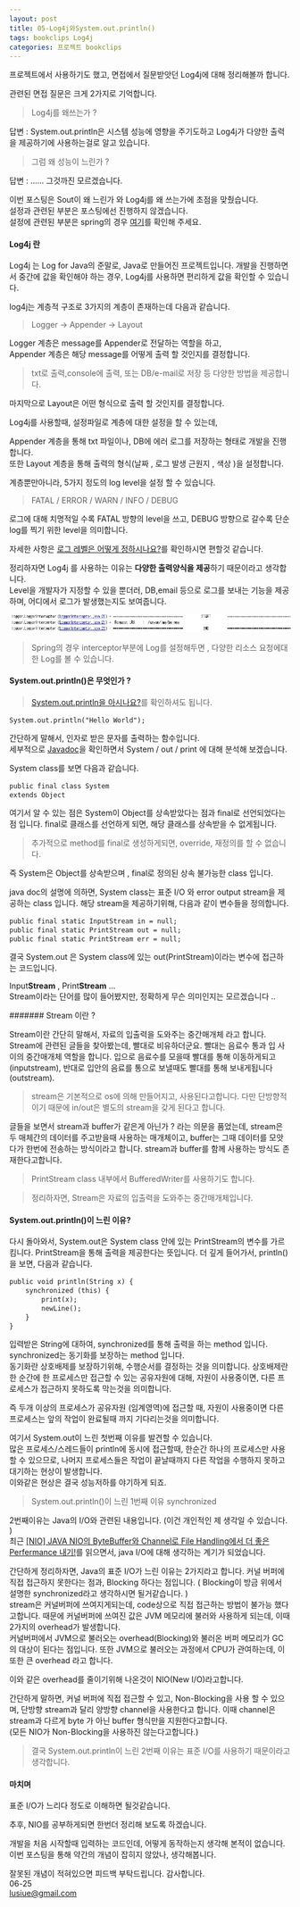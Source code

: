 ```yaml
---
layout: post
title: 05-Log4j와System.out.println()  
tags: bookclips Log4j 
categories: 프로젝트 bookclips
---    
```


프로젝트에서 사용하기도 했고, 면접에서 질문받앗던 Log4j에 대해 정리해볼까 합니다.     
       
관련된 면접 질문은 크게 2가지로 기억합니다.

> Log4j를 왜쓰는가 ?       

답변 : System.out.println은 시스템 성능에 영향을 주기도하고 Log4j가 다양한 출력을 제공하기에 사용하는걸로 알고 있습니다.

> 그럼 왜 성능이 느린가 ?     

답변 : ...... 그것까진 모르겠습니다. 

이번 포스팅은 Sout이 왜 느린가 와 Log4j를 왜 쓰는가에 초점을 맞췄습니다.       
설정과 관련된 부분은 포스팅에선 진행하지 않겠습니다.     
설정에 관련된 부분은 spring의 경우 [여기](http://addio3305.tistory.com/43)를 확인해 주세요.
        

#### Log4j 란    

Log4j 는 Log for Java의 준말로, Java로 만들어진 프로젝트입니다. 개발을 진행하면서 중간에 값을 확인해야 하는 경우, Log4j를 사용하면 편리하게 값을 확인할 수 있습니다.       

log4j는 계층적 구조로 3가지의 계층이 존재하는데 다음과 같습니다.      

> Logger -> Appender ->  Layout       

Logger 계층은 message를 Appender로 전달하는 역할을 하고,     
Appender 계층은 해당 message를 어떻게 출력 할 것인지를 결정합니다.     
> txt로 출력,console에 출력, 또는 DB/e-mail로 저장 등 다양한 방법을 제공합니다.     

마지막으로 Layout은 어떤 형식으로 출력 할 것인지를 결정합니다.      

Log4j를 사용할때, 설정파일로 계층에 대한 설정을 할 수 있는데,  

Appender 계층을 통해 txt 파일이나, DB에 에러 로그를 저장하는 형태로 개발을 진행합니다.    
또한 Layout 계층을 통해 출력의 형식(날짜 , 로그 발생 근원지 , 색상 )을 설정합니다. 

계층뿐만아니라, 5가지 정도의 log level을 설정 할 수 있습니다. 

> FATAL / ERROR / WARN / INFO / DEBUG      

로그에 대해 치명적일 수록 FATAL 방향의 level을 쓰고, DEBUG 방향으로 갈수록 단순 log를 찍기 위한 level을 의미합니다.     
      
자세한 사항은 [로그 레벨은 어떻게 정하시나요?](https://kldp.org/node/118779)를 확인하시면 편할것 같습니다.      


정리하자면 Log4j 를 사용하는 이유는 **다양한 출력양식을 제공**하기 때문이라고 생각합니다.       
Level을 개발자가 지정할 수 있을 뿐더러, DB,email 등으로 로그를 보내는 기능을 제공하며, 어디에서 로그가 발생했는지도 보여줍니다.    

    

<img src ="/public/img/log.jpg">     
  
> Spring의 경우 interceptor부분에 Log를 설정해두면 , 다양한 리소스 요청에대한 Log를 볼 수 있습니다.   



#### System.out.println()은 무엇인가 ?     

> [System.out.println을 아시나요?](https://okky.kr/article/149762)를 확인하셔도 됩니다.      

	System.out.println("Hello World");

간단하게 말해서, 인자로 받은 문자를 출력하는 함수입니다.     
세부적으로 [Javadoc](https://docs.oracle.com/javase/8/docs/api/)을 확인하면서 System / out / print 에 대해 분석해 보겠습니다.       
      
System class를 보면 다음과 같습니다. 
   
	public final class System
	extends Object
   
여기서 알 수 있는 점은 System이 Object를 상속받았다는 점과 final로 선언되었다는 점 입니다.
final로 클래스를 선언하게 되면, 해당 클래스를 상속받을 수 없게됩니다.   

> 추가적으로 method를 final로 생성하게되면, override, 재정의를 할 수 없습니다.     

즉 System은 Object를 상속받으며 , final로 정의된 상속 불가능한 class 입니다. 

java doc의 설명에 의하면, System class는 표준 I/O 와 error output stream을 제공하는 class 입니다. 해당 stream을 제공하기위해, 다음과 같이 변수들을 정의합니다.
 

	public final static InputStream in = null;
	public final static PrintStream out = null;
	public final static PrintStream err = null;
     

결국 System.out 은 System class에 있는 out(PrintStream)이라는 변수에 접근하는 코드입니다.       

Input**Stream** , Print**Stream** ...       
Stream이라는 단어를 많이 들어봤지만, 정확하게 무슨 의미인지는 모르겠습니다 .. 

####### Stream 이란  ? 

Stream이란 간단히 말해서, 자료의 입출력을 도와주는 중간매개체 라고 합니다.     
Stream에 관련된 글들을 찾아봤는데, 빨대로 비유하더군요. 빨대는 음료수 통과 입 사이의 중간매개체 역할을 합니다. 입으로 음료수를 모을때 빨대를 통해 이동하게되고(inputstream), 반대로 입안의 음료를 통으로 보낼때도 빨대를 통해 보내게됩니다(outstream).          

> stream은 기본적으로 os에 의해 만들어지고, 사용된다고합니다. 다만 단방향적이기 때문에 in/out은 별도의 stream을 갖게 된다고 합니다. 

글들을 보면서 stream과 buffer가 같은게 아닌가 ? 라는 의문을 품었는데, stream은 두 매체간의 데이터를 주고받을때 사용하는 매개체이고, buffer는 그때 데이터를 모앗다가 한번에 전송하는 방식이라고 합니다. stream과 buffer를 함께 사용하는 방식도 존재한다고합니다.  

>PrintStream class 내부에서 BufferedWriter를 사용하기도 합니다.


> 정리하자면, Stream은 자료의 입출력을 도와주는 중간매개체입니다.   
     

#### System.out.println()이 느린 이유?
다시 돌아와서, System.out은 System class 안에 있는 PrintStream의 변수를 가르킴니다. 
PrintStream을 통해 출력을 제공한다는 뜻입니다. 더 깊게 들어가서, println()을 보면,
다음과 같습니다.    

    
    public void println(String x) {
        synchronized (this) {
            print(x);
            newLine();
        }
    }
     

입력받은 String에 대하여, synchronized를 통해 출력을 하는 method 입니다.     
synchronized는 동기화를 보장하는 method 입니다.       
동기화란 상호배제를 보장하기위해, 수행순서를 결정하는 것을 의미합니다. 상호배제란 한 순간에 한 프로세스만 접근할 수 있는 공유자원에 대해, 자원이 사용중이면, 다른 프로세스가 접근하지 못하도록 막는것을 의미합니다.      

즉 두개 이상의 프로세스가 공유자원 (임계영역)에 접근할 때, 자원이 사용중이면 다른 프로세스는 앞의 작업이 완료될때 까지 기다리는것을 의미합니다.        

여기서 System.out이 느린 첫번째 이유를 발견할 수 있습니다.    
많은 프로세스/스레드들이 println에 동시에 접근할때, 한순간 하나의 프로세스만 사용할 수 있으므로, 나머지 프로세스들은 작업이 끝날때까지  다른 작업을 수행하지 못하고 대기하는 현상이 발생합니다.      
이와같은 현상은 결국 성능저하를 야기하게 되죠.     


> System.out.println()이 느린 1번째 이유 synchronized      


2번째이유는 Java의 I/O와 관련된 내용입니다. (이건 개인적인 제 생각일 수 있습니다. )     
최근 [[NIO] JAVA NIO의 ByteBuffer와 Channel로 File Handling에서 더 좋은 Perfermance 내기!](http://eincs.com/2009/08/java-nio-bytebuffer-channel-file/)를 읽으면서, java I/O에 대해 생각하는 계기가 되었습니다.      

간단하게 정리하자면, Java의 표준 I/O가 느린 이유는 2가지라고 합니다. 커널 버퍼에 직접 접근하지 못한다는 점과, Blocking 하다는 점입니다. ( Blocking이 방금 위에서 설명한 synchronized라고 생각하시면 될거같습니다. )     
stream은 커널버퍼에 쓰여지게되는데, code상으로 직접 접근하는 방법이 불가능 했다고합니다. 때문에 커널버퍼에 쓰여진 값은 JVM 메모리에 불러와 사용하게 되는데, 이때 2가지의 overhead가 발생합니다.    
커널버퍼에서 JVM으로 불러오는 overhead(Blocking)와 불러온 버퍼 메모리가 GC의 대상이 된다는 점입니다. 또한 JVM으로 불러오는 과정에서 CPU가 관여하는데, 이또한 큰 overhead 라고 합니다.          

이와 같은 overhead를 줄이기위해 나온것이 NIO(New I/O)라고합니다.      

간단하게 말하면, 커널 버퍼에 직접 접근할 수 있고, Non-Blocking을 사용 할 수 있으며, 단방향 stream과 달리 양방향 channel을 사용한다고 합니다. 이때 channel은 stream과 다르게 byte 가 아닌 buffer 형식만을 지원한다고합니다.      
(모든 NIO가 Non-Blocking을 사용하진 않는다고합니다.)


> 결국 System.out.println이 느린 2번째 이유는 표준 I/O를 사용하기 때문이라고 생각합니다.           



#### 마치며     
 
표준 I/O가 느리다 정도로 이해하면 될것같습니다.    

추후, NIO를 공부하게되면 한번더 정리해 보도록 하겠습니다. 

개발을 처음 시작할때 입력하는 코드인데, 어떻게 동작하는지 생각해 본적이 없습니다.  
이번 포스팅을 통해 약간의 개념이 잡히지 않았나, 생각해봅니다.   

잘못된 개념이 적혀있으면 피드백 부탁드립니다. 
감사합니다.        
06-25     
lusiue@gmail.com




   

